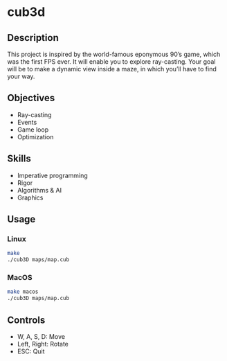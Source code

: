 # cub3d

## Description

This project is inspired by the world-famous eponymous 90’s game, which was the first FPS ever. It will enable you to explore ray-casting. Your goal will be to make a dynamic view inside a maze, in which you’ll have to find your way.

## Objectives

- Ray-casting
- Events
- Game loop
- Optimization

## Skills

- Imperative programming
- Rigor
- Algorithms & AI
- Graphics

## Usage

### Linux

```bash
make
./cub3D maps/map.cub
```

### MacOS

```bash
make macos
./cub3D maps/map.cub
```

## Controls

- W, A, S, D: Move
- Left, Right: Rotate
- ESC: Quit
